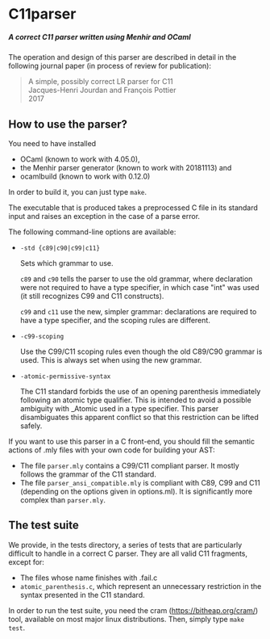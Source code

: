 C11parser
=========

##### A correct C11 parser written using Menhir and OCaml

The operation and design of this parser are described in detail in the
following journal paper (in process of review for publication):

> A simple, possibly correct LR parser for C11<br/>
> Jacques-Henri Jourdan and François Pottier<br/>
> 2017<br/>

How to use the parser?
----------------------

You need to have installed
- OCaml (known to work with 4.05.0),
- the Menhir parser generator (known to work with 20181113) and
- ocamlbuild (known to work with 0.12.0)

In order to build it, you can just type `make`.

The executable that is produced takes a preprocessed C file in its
standard input and raises an exception in the case of a parse
error.

The following command-line options are available:
  - `-std {c89|c90|c99|c11}`

    Sets which grammar to use.

    `c89` and `c90` tells the parser to use the old grammar, where
    declaration were not required to have a type specifier, in which
    case "int" was used (it still recognizes C99 and C11 constructs).

    `c99` and `c11` use the new, simpler grammar: declarations are
    required to have a type specifier, and the scoping rules are
    different.

  - `-c99-scoping`

    Use the C99/C11 scoping rules even though the old C89/C90 grammar
    is used. This is always set when using the new grammar.

  - `-atomic-permissive-syntax`

    The C11 standard forbids the use of an opening parenthesis
    immediately following an atomic type qualifier. This is intended
    to avoid a possible ambiguity with _Atomic used in a type
    specifier. This parser disambiguates this apparent conflict so
    that this restriction can be lifted safely.

If you want to use this parser in a C front-end, you should fill the
semantic actions of .mly files with your own code for building your
AST:
  - The file `parser.mly` contains a C99/C11 compliant parser. It
    mostly follows the grammar of the C11 standard.
  - The file `parser_ansi_compatible.mly` is compliant with C89, C99 and
    C11 (depending on the options given in options.ml). It is
    significantly more complex than `parser.mly`.

The test suite
--------------

We provide, in the tests directory, a series of tests that are
particularly difficult to handle in a correct C parser. They are all
valid C11 fragments, except for:
  - The files whose name finishes with .fail.c
  - `atomic_parenthesis.c`, which represent an unnecessary restriction in
    the syntax presented in the C11 standard.

In order to run the test suite, you need the cram
(https://bitheap.org/cram/) tool, available on most major linux
distributions. Then, simply type `make test`.
